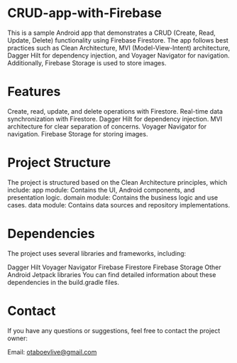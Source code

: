 # CRUD-app-with-Firebase
This is a sample Android app that demonstrates a CRUD (Create, Read, Update, Delete) functionality using Firebase Firestore. The app follows best practices such as Clean Architecture, MVI (Model-View-Intent) architecture, Dagger Hilt for dependency injection, and Voyager Navigator for navigation. Additionally, Firebase Storage is used to store images.

# Features
Create, read, update, and delete operations with Firestore.
Real-time data synchronization with Firestore.
Dagger Hilt for dependency injection.
MVI architecture for clear separation of concerns.
Voyager Navigator for navigation.
Firebase Storage for storing images.

# Project Structure
The project is structured based on the Clean Architecture principles, which include:
app module: Contains the UI, Android components, and presentation logic.
domain module: Contains the business logic and use cases.
data module: Contains data sources and repository implementations.

# Dependencies
The project uses several libraries and frameworks, including:

Dagger Hilt
Voyager Navigator
Firebase Firestore
Firebase Storage
Other Android Jetpack libraries
You can find detailed information about these dependencies in the build.gradle files.

# Contact
If you have any questions or suggestions, feel free to contact the project owner:

Email: otaboevlive@gmail.com
